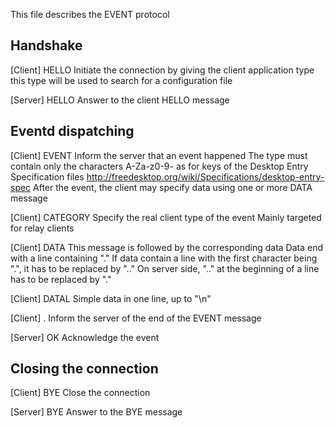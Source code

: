 This file describes the EVENT protocol



Handshake
---------------

[Client]
HELLO <type>
    Initiate the connection by giving
    the client application type
    this type will be used to search for
    a configuration file

[Server]
HELLO
    Answer to the client HELLO message


Eventd dispatching
------------------

[Client]
EVENT <type>
    Inform the server that an event happened
    The type must contain only the characters
    A-Za-z0-9- as for keys of the
    Desktop Entry Specification files
    http://freedesktop.org/wiki/Specifications/desktop-entry-spec
    After the event, the client may specify data using
    one or more DATA message

[Client]
CATEGORY <type>
    Specify the real client type of the event
    Mainly targeted for relay clients

[Client]
DATA <name>
    This message is followed by the corresponding data
    Data end with a line containing "."
    If data contain a line with the first character being ".",
    it has to be replaced by ".."
    On server side, ".." at the beginning of a line
    has to be replaced by "."

[Client]
DATAL <name> <data>
    Simple data in one line, up to "\n"

[Client]
.
    Inform the server of the end of the
    EVENT message

[Server]
OK
    Acknowledge the event


Closing the connection
----------------------

[Client]
BYE
    Close the connection

[Server]
BYE
    Answer to the BYE message
